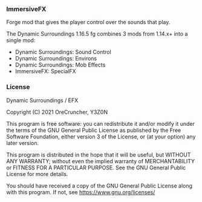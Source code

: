 ### ImmersiveFX
Forge mod that gives the player control over the sounds that play.

The Dynamic Surroundings 1.16.5 fg combines 3 mods from 1.14.x+ into a single mod:
* Dynamic Surroundings: Sound Control
* Dynamic Surroundings: Environs
* Dynamic Surroundings: Mob Effects
*  ImmersiveFX: SpecialFX

### License
 Dynamic Surroundings / EFX
 
 Copyright (C) 2021  OreCruncher, Y3Z0N
 
 This program is free software: you can redistribute it and/or modify
 it under the terms of the GNU General Public License as published by
 the Free Software Foundation, either version 3 of the License, or
 (at your option) any later version.
 
 This program is distributed in the hope that it will be useful,
 but WITHOUT ANY WARRANTY; without even the implied warranty of
 MERCHANTABILITY or FITNESS FOR A PARTICULAR PURPOSE.  See the
 GNU General Public License for more details.
 
 You should have received a copy of the GNU General Public License
 along with this program.  If not, see <https://www.gnu.org/licenses/>

